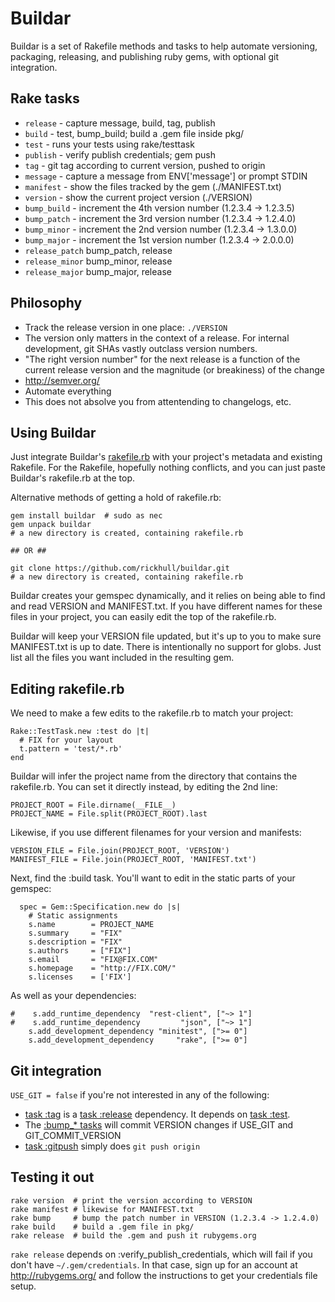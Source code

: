 Buildar
=======
Buildar is a set of Rakefile methods and tasks to help automate versioning,
packaging, releasing, and publishing ruby gems, with optional git integration.

Rake tasks
----------
* `release` - capture message, build, tag, publish
* `build` - test, bump_build; build a .gem file inside pkg/
* `test` - runs your tests using rake/testtask
* `publish` - verify publish credentials; gem push
* `tag` - git tag according to current version, pushed to origin
* `message` - capture a message from ENV['message'] or prompt STDIN
* `manifest` - show the files tracked by the gem (./MANIFEST.txt)
* `version` - show the current project version (./VERSION)
* `bump_build` - increment the 4th version number (1.2.3.4 -> 1.2.3.5)
* `bump_patch` - increment the 3rd version number (1.2.3.4 -> 1.2.4.0)
* `bump_minor` - increment the 2nd version number (1.2.3.4 -> 1.3.0.0)
* `bump_major` - increment the 1st version number (1.2.3.4 -> 2.0.0.0)
* `release_patch` bump_patch, release
* `release_minor` bump_minor, release
* `release_major` bump_major, release

Philosophy
----------
* Track the release version in one place: `./VERSION`
* The version only matters in the context of a release.  For internal development, git SHAs vastly outclass version numbers.
* "The right version number" for the next release is a function of the current release version and the magnitude (or breakiness) of the change
* http://semver.org/
* Automate everything
* This does not absolve you from attentending to changelogs, etc.

Using Buildar
-------------
Just integrate Buildar's [rakefile.rb](https://github.com/rickhull/buildar/raw/master/rakefile.rb) with your project's metadata and existing Rakefile.  For the Rakefile, hopefully nothing conflicts, and you can just paste Buildar's rakefile.rb at the top.

Alternative methods of getting a hold of rakefile.rb:

    gem install buildar  # sudo as nec
    gem unpack buildar
    # a new directory is created, containing rakefile.rb

    ## OR ##

    git clone https://github.com/rickhull/buildar.git
    # a new directory is created, containing rakefile.rb

Buildar creates your gemspec dynamically, and it relies on being able to find and read VERSION and MANIFEST.txt.  If you have different names for these files in your project, you can easily edit the top of the rakefile.rb.

Buildar will keep your VERSION file updated, but it's up to you to make sure MANIFEST.txt is up to date.  There is intentionally no support for globs.  Just list all the files you want included in the resulting gem.

Editing rakefile.rb
-------------------
We need to make a few edits to the rakefile.rb to match your project:

    Rake::TestTask.new :test do |t|
      # FIX for your layout
      t.pattern = 'test/*.rb'
    end

Buildar will infer the project name from the directory that contains the rakefile.rb.  You can set it directly instead, by editing the 2nd line:

    PROJECT_ROOT = File.dirname(__FILE__)
    PROJECT_NAME = File.split(PROJECT_ROOT).last

Likewise, if you use different filenames for your version and manifests:

    VERSION_FILE = File.join(PROJECT_ROOT, 'VERSION')
    MANIFEST_FILE = File.join(PROJECT_ROOT, 'MANIFEST.txt')

Next, find the :build task.  You'll want to edit in the static parts of your gemspec:

      spec = Gem::Specification.new do |s|
        # Static assignments
        s.name        = PROJECT_NAME
        s.summary     = "FIX"
        s.description = "FIX"
        s.authors     = ["FIX"]
        s.email       = "FIX@FIX.COM"
        s.homepage    = "http://FIX.COM/"
        s.licenses    = ['FIX']

As well as your dependencies:

    #    s.add_runtime_dependency  "rest-client", ["~> 1"]
    #    s.add_runtime_dependency         "json", ["~> 1"]
        s.add_development_dependency "minitest", [">= 0"]
        s.add_development_dependency     "rake", [">= 0"]

Git integration
---------------
`USE_GIT = false` if you're not interested in any of the following:
* [task :tag](https://github.com/rickhull/buildar/blob/master/rakefile.rb#L24) is a [task :release](https://github.com/rickhull/buildar/blob/master/rakefile.rb#L136) dependency.  It depends on [task :test](https://github.com/rickhull/buildar/blob/master/rakefile.rb#L4).
* The [:bump_* tasks](https://github.com/rickhull/buildar/blob/master/rakefile.rb#L91) will commit VERSION changes if USE_GIT and GIT_COMMIT_VERSION
* [task :gitpush](https://github.com/rickhull/buildar/blob/master/rakefile.rb#L128) simply does `git push origin`

Testing it out
--------------
    rake version  # print the version according to VERSION
    rake manifest # likewise for MANIFEST.txt
    rake bump     # bump the patch number in VERSION (1.2.3.4 -> 1.2.4.0)
    rake build    # build a .gem file in pkg/
    rake release  # build the .gem and push it rubygems.org

`rake release` depends on :verify_publish_credentials, which will fail if you don't have `~/.gem/credentials`.  In that case, sign up for an account at http://rubygems.org/ and follow the instructions to get your credentials file setup.
